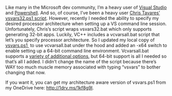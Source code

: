 Like many in the Microsoft dev community, I’m a heavy user of [Visual
Studio](http://www.visualstudio.com) and
[Powershell](http://microsoft.com/powershell). And so, of course, I’ve
been a heavy user [Chris Tavares’ vsvars32.ps1
script](http://www.tavaresstudios.com/Blog/post/The-last-vsvars32ps1-Ill-ever-need.aspx).
However, recently I needed the ability to specify my desired processor
architecture when setting up a VS command line session. Unfortunately,
Chris’s script wraps vsvars32.bat which only supports generating 32-bit
apps. Luckily, VC++ includes a vcvarsall.bat script that let’s you
specify processor architecture. So I updated my local copy of
[vsvars.ps1 ](http://1drv.ms/1kf8g9I) to use vcvarsall.bat under the hood
and added an -x64 switch to enable setting up a 64-bit command line
environment. Vcvarsall.bat supports a [variety of additional
options](http://msdn.microsoft.com/en-us/library/x4d2c09s.aspx), but
64-bit support is all I needed so that’s all I added. I didn’t change
the name of the script because there’s WAY too much muscle memory
associated with typing “vsvars” to bother changing that now.

If you want it, you can get my architecture aware version of vsvars.ps1
from my OneDrive here: <http://1drv.ms/1kf8g9I>.
